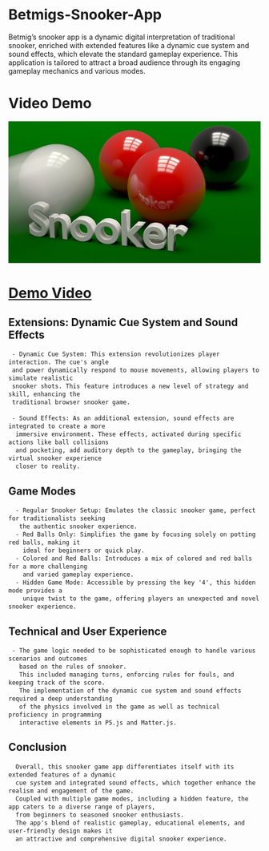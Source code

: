 # Betmigs-Snooker-App

Betmig’s snooker app is a dynamic digital interpretation of traditional snooker, enriched with extended features like a
dynamic cue system and sound effects, which elevate the standard gameplay experience. This application is tailored to
attract a broad audience through its engaging gameplay mechanics and various modes.

# Video Demo

![Betmig'a Snooker App](https://github.com/betmig/Betmigs-Snooker-App/blob/main/snooker-748753_640.jpg)
# [Demo Video](https://www.youtube.com/watch?v=zXa9lV0MtDE)

## Extensions: Dynamic Cue System and Sound Effects

     - Dynamic Cue System: This extension revolutionizes player interaction. The cue's angle
     and power dynamically respond to mouse movements, allowing players to simulate realistic 
     snooker shots. This feature introduces a new level of strategy and skill, enhancing the 
     traditional browser snooker game.

     - Sound Effects: As an additional extension, sound effects are integrated to create a more
      immersive environment. These effects, activated during specific actions like ball collisions
      and pocketing, add auditory depth to the gameplay, bringing the virtual snooker experience
      closer to reality.

## Game Modes

      - Regular Snooker Setup: Emulates the classic snooker game, perfect for traditionalists seeking
       the authentic snooker experience.
      - Red Balls Only: Simplifies the game by focusing solely on potting red balls, making it
        ideal for beginners or quick play.
      - Colored and Red Balls: Introduces a mix of colored and red balls for a more challenging 
        and varied gameplay experience.
      - Hidden Game Mode: Accessible by pressing the key '4', this hidden mode provides a 
        unique twist to the game, offering players an unexpected and novel snooker experience.

## Technical and User Experience

     - The game logic needed to be sophisticated enough to handle various scenarios and outcomes
       based on the rules of snooker.
       This included managing turns, enforcing rules for fouls, and keeping track of the score.
       The implementation of the dynamic cue system and sound effects required a deep understanding
       of the physics involved in the game as well as technical proficiency in programming
       interactive elements in P5.js and Matter.js.

## Conclusion

      Overall, this snooker game app differentiates itself with its extended features of a dynamic
      cue system and integrated sound effects, which together enhance the realism and engagement of the game.
      Coupled with multiple game modes, including a hidden feature, the app caters to a diverse range of players,
      from beginners to seasoned snooker enthusiasts.
      The app's blend of realistic gameplay, educational elements, and user-friendly design makes it
      an attractive and comprehensive digital snooker experience.

